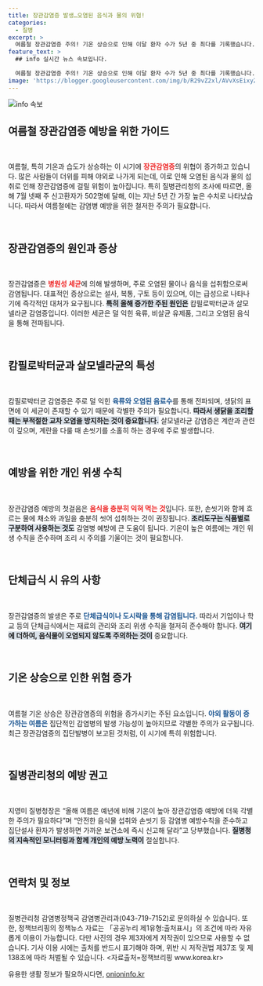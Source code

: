 ```yaml
---
title: 장관감염증 발생…오염된 음식과 물의 위협!
categories:
  - 질병
excerpt: >
  여름철 장관감염증 주의! 기온 상승으로 인해 이달 환자 수가 5년 중 최다를 기록했습니다. 캄필로박터, 살모넬라균 감염률 급증, 안전한 음식 섭취와 손씻기 등 예방수칙 준수가 절실합니다.
feature_text: >
  ## info 실시간 뉴스 속보입니다.

  여름철 장관감염증 주의! 기온 상승으로 인해 이달 환자 수가 5년 중 최다를 기록했습니다. 캄필로박터, 살모넬라균 감염률 급증, 안전한 음식 섭취와 손씻기 등 예방수칙 준수가 절실합니다.
image: 'https://blogger.googleusercontent.com/img/b/R29vZ2xl/AVvXsEixyZcFfHzMRdzZMjFBmAUKJYCLCGyLL1o632UiGVXcaFdKo_bkvkuCioo0uUKlGfBVcT3P84aROyZIXSBEx3Aw5nCQ3pTgDom1WDC4m8eifvWiAmWEEVb4x6G_l8C0QH225ldMjyaFvpxGEBGNO37VmDTDMHGhJPq73UglMfDca1-0aw/s1600/blogspot.png'
---
```


<p><img src="https://blogger.googleusercontent.com/img/b/R29vZ2xl/AVvXsEixyZcFfHzMRdzZMjFBmAUKJYCLCGyLL1o632UiGVXcaFdKo_bkvkuCioo0uUKlGfBVcT3P84aROyZIXSBEx3Aw5nCQ3pTgDom1WDC4m8eifvWiAmWEEVb4x6G_l8C0QH225ldMjyaFvpxGEBGNO37VmDTDMHGhJPq73UglMfDca1-0aw/s1600/blogspot.png" alt="info 속보" /></p>

<h2 data-ke-size="size26">여름철 장관감염증 예방을 위한 가이드</h2>

<p data-ke-size="size16">&nbsp;</p>

<p>여름철, 특히 기온과 습도가 상승하는 이 시기에 <b><span style="color: #ee2323;">장관감염증</span></b>의 위협이 증가하고 있습니다. 많은 사람들이 더위를 피해 야외로 나가게 되는데, 이로 인해 오염된 음식과 물의 섭취로 인해 장관감염증에 걸릴 위험이 높아집니다. 특히 질병관리청의 조사에 따르면, 올해 7월 넷째 주 신고환자가 502명에 달해, 이는 지난 5년 간 가장 높은 수치로 나타났습니다. 따라서 여름철에는 감염병 예방을 위한 철저한 주의가 필요합니다. </p>

<p data-ke-size="size16">&nbsp;</p>

<h2 data-ke-size="size26">장관감염증의 원인과 증상</h2>

<p data-ke-size="size16">&nbsp;</p>

<p>장관감염증은 <b><span style="color: #ee2323;">병원성 세균</span></b>에 의해 발생하며, 주로 오염된 물이나 음식을 섭취함으로써 감염됩니다. 대표적인 증상으로는 설사, 복통, 구토 등이 있으며, 이는 급성으로 나타나기에 즉각적인 대처가 요구됩니다. <b><span style="background-color: #21538527;">특히 올해 증가한 주된 원인은</span></b> 캄필로박터균과 살모넬라균 감염증입니다. 이러한 세균은 덜 익힌 육류, 비살균 유제품, 그리고 오염된 음식을 통해 전파됩니다. </p>

<p data-ke-size="size16">&nbsp;</p>

<h2 data-ke-size="size26">캄필로박터균과 살모넬라균의 특성</h2>

<p data-ke-size="size16">&nbsp;</p>

<p>캄필로박터균 감염증은 주로 덜 익힌 <b><span style="color: #1a5490;">육류와 오염된 음료수</span></b>를 통해 전파되며, 생닭의 표면에 이 세균이 존재할 수 있기 때문에 각별한 주의가 필요합니다. <b><span style="background-color: #21538527;">따라서 생닭을 조리할 때는 부적절한 교차 오염을 방지하는 것이 중요합니다.</span></b> 살모넬라균 감염증은 계란과 관련이 깊으며, 계란을 다룰 때 손씻기를 소홀히 하는 경우에 주로 발생합니다. </p>

<p data-ke-size="size16">&nbsp;</p>

<h2 data-ke-size="size26">예방을 위한 개인 위생 수칙</h2>

<p data-ke-size="size16">&nbsp;</p>

<p>장관감염증 예방의 첫걸음은 <b><span style="color: #ee2323;">음식을 충분히 익혀 먹는 것</span></b>입니다. 또한, 손씻기와 함께 흐르는 물에 채소와 과일을 충분히 씻어 섭취하는 것이 권장됩니다. <b><span style="background-color: #21538527;">조리도구는 식품별로 구분하여 사용하는 것도</span></b> 감염병 예방에 큰 도움이 됩니다. 기온이 높은 여름에는 개인 위생 수칙을 준수하며 조리 시 주의를 기울이는 것이 필요합니다.</p>

<p data-ke-size="size16">&nbsp;</p>

<h2 data-ke-size="size26">단체급식 시 유의 사항</h2>

<p data-ke-size="size16">&nbsp;</p>

<p>장관감염증의 발생은 주로 <b><span style="color: #1a5490;">단체급식이나 도시락을 통해 감염됩니다.</span></b> 따라서 기업이나 학교 등의 단체급식에서는 재료의 관리와 조리 위생 수칙을 철저히 준수해야 합니다. <b><span style="background-color: #21538527;">여기에 더하여, 음식물이 오염되지 않도록 주의하는 것이</span></b> 중요합니다. </p>

<p data-ke-size="size16">&nbsp;</p>

<h2 data-ke-size="size26">기온 상승으로 인한 위험 증가</h2>

<p data-ke-size="size16">&nbsp;</p>

<p>여름철 기온 상승은 장관감염증의 위험을 증가시키는 주된 요소입니다. <b><span style="color: #1a5490;">야외 활동이 증가하는 여름은</span></b> 집단적인 감염병의 발생 가능성이 높아지므로 각별한 주의가 요구됩니다. 최근 장관감염증의 집단발병이 보고된 것처럼, 이 시기에 특히 위험합니다. </p>

<p data-ke-size="size16">&nbsp;</p>

<h2 data-ke-size="size26">질병관리청의 예방 권고</h2>

<p data-ke-size="size16">&nbsp;</p>

<p>지영미 질병청장은 “올해 여름은 예년에 비해 기온이 높아 장관감염증 예방에 더욱 각별한 주의가 필요하다”며 “안전한 음식물 섭취와 손씻기 등 감염병 예방수칙을 준수하고 집단설사 환자가 발생하면 가까운 보건소에 즉시 신고해 달라”고 당부했습니다. <b><span style="background-color: #21538527;">질병청의 지속적인 모니터링과 함께 개인의 예방 노력이</span></b> 절실합니다.</p>

<p data-ke-size="size16">&nbsp;</p>

<h2 data-ke-size="size26">연락처 및 정보</h2>

<p data-ke-size="size16">&nbsp;</p>

<p>질병관리청 감염병정책국 감염병관리과(043-719-7152)로 문의하실 수 있습니다. 또한, 정책브리핑의 정책뉴스 자료는 「공공누리 제1유형:출처표시」의 조건에 따라 자유롭게 이용이 가능합니다. 다만 사진의 경우 제3자에게 저작권이 있으므로 사용할 수 없습니다. 기사 이용 시에는 출처를 반드시 표기해야 하며, 위반 시 저작권법 제37조 및 제138조에 따라 처벌될 수 있습니다. &lt;자료출처=정책브리핑 www.korea.kr></p>
유용한 생활 정보가 필요하시다면, <a href="https://onioninfo.kr" rel="dofollow">onioninfo.kr</a>


